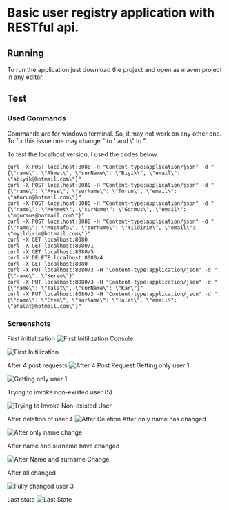 # Basic user registry application with RESTful api.
## Running
To run the application just download the project and open as maven project in any editor.

## Test
### Used Commands
Commands are for windows terminal. So, it may not work on any other one. To fix this issue one may change " to ' and \\" to ".

To test the localhost version, I used the codes below.
```
curl -X POST localhost:8080 -H "Content-type:application/json" -d "{\"name\": \"Ahmet\", \"surName\": \"Biyik\", \"email\": \"abiyik@hotmail.com\"}"
curl -X POST localhost:8080 -H "Content-type:application/json" -d "{\"name\": \"Ayse\", \"surName\": \"Torun\", \"email\": \"atorun@hotmail.com\"}"
curl -X POST localhost:8080 -H "Content-type:application/json" -d "{\"name\": \"Mehmet\", \"surName\": \"Gormus\", \"email\": \"mgormus@hotmail.com\"}"
curl -X POST localhost:8080 -H "Content-type:application/json" -d "{\"name\": \"Mustafa\", \"surName\": \"Yildirim\", \"email\": \"myildirim@hotmail.com\"}"
curl -X GET localhost:8080
curl -X GET localhost:8080/1
curl -X GET localhost:8080/5
curl -X DELETE localhost:8080/4
curl -X GET localhost:8080
curl -X PUT localhost:8080/3 -H "Content-type:application/json" -d "{\"name\": \"Kerem\"}"
curl -X PUT localhost:8080/3 -H "Content-type:application/json" -d "{\"name\": \"Talat\", \"surName\": \"Kar\"}"
curl -X PUT localhost:8080/3 -H "Content-type:application/json" -d "{\"name\": \"Etem\", \"surName\": \"Halat\", \"email\": \"ehalat@hotmail.com\"}"
```
### Screenshots
First initialization
![First Initilization Console](https://user-images.githubusercontent.com/40427109/111711688-5687ab80-885d-11eb-831b-114142bf03df.png)

![First Initilization](https://user-images.githubusercontent.com/40427109/111711741-715a2000-885d-11eb-96f4-b75d979e9f5b.png)

After 4 post requests
![After 4 Post Request](https://user-images.githubusercontent.com/40427109/111711922-baaa6f80-885d-11eb-8a2b-d0251445329f.png)
Getting only user 1

![Getting only user 1](https://user-images.githubusercontent.com/40427109/111711968-d44bb700-885d-11eb-835b-75f8b1198daf.png)

Trying to invoke non-existed user (5)

![Trying to Invoke Non-existed User](https://user-images.githubusercontent.com/40427109/111712063-fb09ed80-885d-11eb-81d9-49534a98cb8c.png)

After deletion of user 4
![After Deletion](https://user-images.githubusercontent.com/40427109/111712402-9c913f00-885e-11eb-8db2-8f9b18ad9803.png)
After only name has changed

![After only name change](https://user-images.githubusercontent.com/40427109/111712494-ca768380-885e-11eb-9eb4-1c53813401e3.png)

After name and surname have changed

![After Name and surname Change](https://user-images.githubusercontent.com/40427109/111712560-eaa64280-885e-11eb-942d-d17bd48a9789.png)

After all changed

![Fully changed user 3](https://user-images.githubusercontent.com/40427109/111712733-47a1f880-885f-11eb-9846-64287556c211.png)

Last state
![Last State](https://user-images.githubusercontent.com/40427109/111712777-60aaa980-885f-11eb-8afb-cba654fdab23.png)
